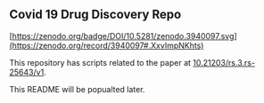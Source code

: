 ## Covid 19 Drug Discovery Repo
[https://zenodo.org/badge/DOI/10.5281/zenodo.3940097.svg](https://zenodo.org/record/3940097#.XxvImpNKhts)

This repository has scripts related  to the paper at [10.21203/rs.3.rs-25643/v1](https://www.researchsquare.com/article/rs-25643/v1).


This README will be popualted later.
